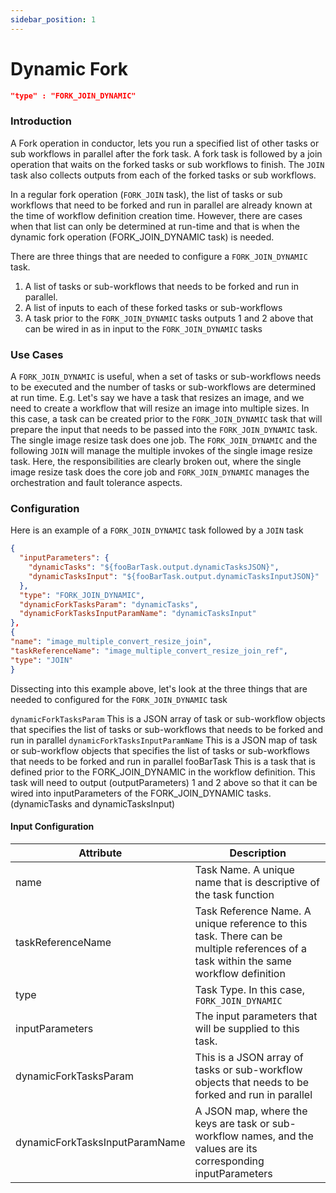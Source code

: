 ```yaml
---
sidebar_position: 1
---
```


# Dynamic Fork
```json
"type" : "FORK_JOIN_DYNAMIC"
```

### Introduction

A Fork operation in conductor, lets you run a specified list of other tasks or sub workflows in parallel after the fork
task. A fork task is followed by a join operation that waits on the forked tasks or sub workflows to finish. The `JOIN`
task also collects outputs from each of the forked tasks or sub workflows.

In a regular fork operation (`FORK_JOIN` task), the list of tasks or sub workflows that need to be forked and run in
parallel are already known at the time of workflow definition creation time. However, there are cases when that list can
only be determined at run-time and that is when the dynamic fork operation (FORK_JOIN_DYNAMIC task) is needed.

There are three things that are needed to configure a `FORK_JOIN_DYNAMIC` task.

1. A list of tasks or sub-workflows that needs to be forked and run in parallel.
2. A list of inputs to each of these forked tasks or sub-workflows
3. A task prior to the `FORK_JOIN_DYNAMIC` tasks outputs 1 and 2 above that can be wired in as in input to
   the `FORK_JOIN_DYNAMIC` tasks

### Use Cases

A `FORK_JOIN_DYNAMIC` is useful, when a set of tasks or sub-workflows needs to be executed and the number of tasks or
sub-workflows are determined at run time. E.g. Let's say we have a task that resizes an image, and we need to create a
workflow that will resize an image into multiple sizes. In this case, a task can be created prior to
the `FORK_JOIN_DYNAMIC` task that will prepare the input that needs to be passed into the `FORK_JOIN_DYNAMIC` task. The
single image resize task does one job. The `FORK_JOIN_DYNAMIC` and the following `JOIN` will manage the multiple
invokes of the single image resize task. Here, the responsibilities are clearly broken out, where the single image resize
task does the core job and `FORK_JOIN_DYNAMIC` manages the orchestration and fault tolerance aspects.

### Configuration

Here is an example of a `FORK_JOIN_DYNAMIC` task followed by a `JOIN` task

```json
{
  "inputParameters": {
    "dynamicTasks": "${fooBarTask.output.dynamicTasksJSON}",
    "dynamicTasksInput": "${fooBarTask.output.dynamicTasksInputJSON}"
  },
  "type": "FORK_JOIN_DYNAMIC",
  "dynamicForkTasksParam": "dynamicTasks",
  "dynamicForkTasksInputParamName": "dynamicTasksInput"
},
{
"name": "image_multiple_convert_resize_join",
"taskReferenceName": "image_multiple_convert_resize_join_ref",
"type": "JOIN"
}
```

Dissecting into this example above, let's look at the three things that are needed to configured for
the `FORK_JOIN_DYNAMIC` task

`dynamicForkTasksParam` This is a JSON array of task or sub-workflow objects that specifies the list of tasks or
sub-workflows that needs to be forked and run in parallel `dynamicForkTasksInputParamName` This is a JSON map of task or
sub-workflow objects that specifies the list of tasks or sub-workflows that needs to be forked and run in parallel
fooBarTask This is a task that is defined prior to the FORK_JOIN_DYNAMIC in the workflow definition. This task will need
to output (outputParameters) 1 and 2 above so that it can be wired into inputParameters of the FORK_JOIN_DYNAMIC
tasks. (dynamicTasks and dynamicTasksInput)

#### Input Configuration

| Attribute      | Description |
| ----------- | ----------- |
| name      | Task Name. A unique name that is descriptive of the task function      |
| taskReferenceName   | Task Reference Name. A unique reference to this task. There can be multiple references of a task within the same workflow definition        |
| type   | Task Type. In this case, `FORK_JOIN_DYNAMIC`        |
| inputParameters   | The input parameters that will be supplied to this task.         |
| dynamicForkTasksParam | This is a JSON array of tasks or sub-workflow objects that needs to be forked and run in parallel |
| dynamicForkTasksInputParamName | A JSON map, where the keys are task or sub-workflow names, and the values are its corresponding inputParameters | 

